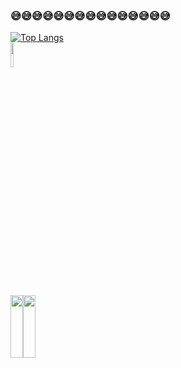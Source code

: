 ### 😅😅😅😅😅😅😅😅😅😅😅😅😅😅😅
[![Top Langs](https://github-readme-stats.vercel.app/api/top-langs/?username=Yuandiaodiaodiao&layout=compact)](https://github.com/Yuandiaodiaodiao/github-readme-stats)   
<img src="https://github-readme-stats.vercel.app/api?username=Yuandiaodiaodiao&show_icons=true&theme=radical" width="10%" height="10%" />
<div style="width:100%;display:flex;">
<div>
<img src="https://github-readme-stats.vercel.app/api?username=Yuandiaodiaodiao&show_icons=true&theme=radical" width="100%" height="100px" />
</div>
<div>
<img src="https://github-readme-stats.vercel.app/api/top-langs/?username=Yuandiaodiaodiao&layout=compact" width="100%" height="100px" />

</div>

</div>
<!--
**Yuandiaodiaodiao/yuandiaodiaodiao** is a ✨ _special_ ✨ repository because its `README.md` (this file) appears on your GitHub profile.

Here are some ideas to get you started:

- 🔭 I’m currently working on ...
- 🌱 I’m currently learning ...
- 👯 I’m looking to collaborate on ...
- 🤔 I’m looking for help with ...
- 💬 Ask me about ...
- 📫 How to reach me: ...
- 😄 Pronouns: ...
- ⚡ Fun fact: ...
-->
